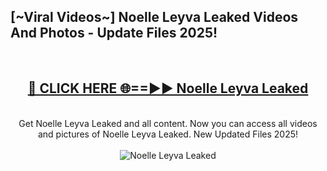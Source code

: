 <h2>[~Viral Videos~] Noelle Leyva Leaked Videos And Photos - Update Files 2025!</h2>
<br>
<div align="center">
<h2><a href="https://top-ai-tools.click/QrbHav" rel="nofollow">🔴 CLICK HERE 🌐==►► Noelle Leyva Leaked</a></h2>
<br>
Get Noelle Leyva Leaked and all content. Now you can access all videos and pictures of Noelle Leyva Leaked. New Updated Files 2025!
<br>
<br>
<a href="https://top-ai-tools.click/QrbHav" rel="nofollow" data-target="animated-image.originalLink"><img src="https://i.ibb.co.com/WyWwxjT/player-gif2.gif" alt="Noelle Leyva Leaked" style="max-width: 100%; display: inline-block;" data-target="animated-image.originalImage"></a>
</div>
<br>